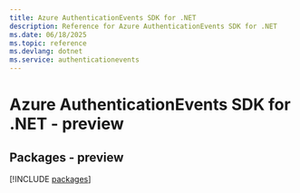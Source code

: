 ```yaml
---
title: Azure AuthenticationEvents SDK for .NET
description: Reference for Azure AuthenticationEvents SDK for .NET
ms.date: 06/18/2025
ms.topic: reference
ms.devlang: dotnet
ms.service: authenticationevents
---
```

# Azure AuthenticationEvents SDK for .NET - preview
## Packages - preview
[!INCLUDE [packages](authenticationevents-index.md)]